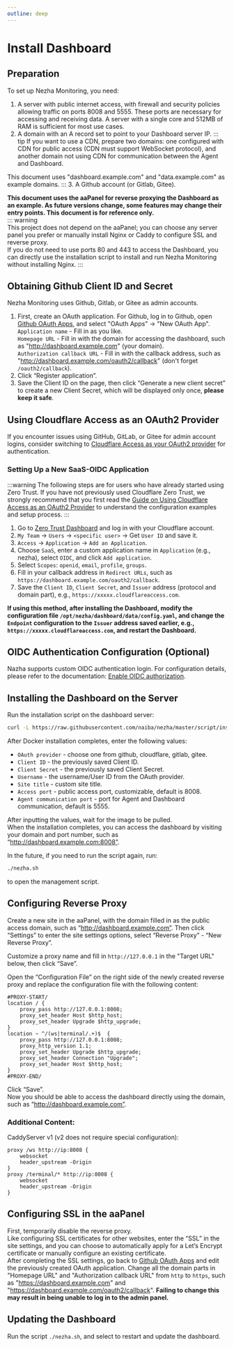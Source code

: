 ```yaml
---
outline: deep
---
```


# Install Dashboard

## Preparation

To set up Nezha Monitoring, you need:
1. A server with public internet access, with firewall and security policies allowing traffic on ports 8008 and 5555. These ports are necessary for accessing and receiving data. A server with a single core and 512MB of RAM is sufficient for most use cases.
2. A domain with an A record set to point to your Dashboard server IP.
::: tip 
If you want to use a CDN, prepare two domains: one configured with CDN for public access (CDN must support WebSocket protocol), and another domain not using CDN for communication between the Agent and Dashboard.  

This document uses "dashboard.example.com" and "data.example.com" as example domains.
:::
3. A Github account (or Gitlab, Gitee).

**This document uses the aaPanel for reverse proxying the Dashboard as an example. As future versions change, some features may change their entry points. This document is for reference only.**  
::: warning  
This project does not depend on the aaPanel; you can choose any server panel you prefer or manually install Nginx or Caddy to configure SSL and reverse proxy.  
If you do not need to use ports 80 and 443 to access the Dashboard, you can directly use the installation script to install and run Nezha Monitoring without installing Nginx.
:::  

## Obtaining Github Client ID and Secret

Nezha Monitoring uses Github, Gitlab, or Gitee as admin accounts.  
1. First, create an OAuth application. For Github, log in to Github, open [Github OAuth Apps](https://github.com/settings/developers), and select "OAuth Apps" -> "New OAuth App".  
`Application name` - Fill in as you like.  
`Homepage URL` - Fill in with the domain for accessing the dashboard, such as "http://dashboard.example.com" (your domain).  
`Authorization callback URL` - Fill in with the callback address, such as "http://dashboard.example.com/oauth2/callback" (don't forget `/oauth2/callback`).  
1. Click “Register application”.  
2. Save the Client ID on the page, then click “Generate a new client secret” to create a new Client Secret, which will be displayed only once, **please keep it safe**.

## Using Cloudflare Access as an OAuth2 Provider

If you encounter issues using GitHub, GitLab, or Gitee for admin account logins, consider switching to [Cloudflare Access as your OAuth2 provider](/en_US/guide/q8.html) for authentication.

### Setting Up a New SaaS-OIDC Application

:::warning
The following steps are for users who have already started using Zero Trust. If you have not previously used Cloudflare Zero Trust, we strongly recommend that you first read the [Guide on Using Cloudflare Access as an OAuth2 Provider](/en_US/guide/q8.html) to understand the configuration examples and setup process.
:::

1. Go to [Zero Trust Dashboard](https://one.dash.cloudflare.com) and log in with your Cloudflare account.
2. `My Team` -> `Users` -> `<specific user>` -> Get `User ID` and save it.
3. `Access` -> `Application` -> `Add an Application`.
4. Choose `SaaS`, enter a custom application name in `Application` (e.g., nezha), select `OIDC`, and click `Add application`.
5. Select `Scopes`: `openid`, `email`, `profile`, `groups`.
6. Fill in your callback address in `Redirect URLs`, such as `https://dashboard.example.com/oauth2/callback`.
7. Save the `Client ID`, `Client Secret`, and `Issuer` address (protocol and domain part), e.g., `https://xxxxx.cloudflareaccess.com`.

**If using this method, after installing the Dashboard, modify the configuration file `/opt/nezha/dashboard/data/config.yaml`, and change the `Endpoint` configuration to the `Issuer` address saved earlier, e.g., `https://xxxxx.cloudflareaccess.com`, and restart the Dashboard.**

## OIDC Authentication Configuration (Optional)

Nazha supports custom OIDC authentication login. For configuration details, please refer to the documentation: [Enable OIDC authorization](/en_US/guide/q10.html).

## Installing the Dashboard on the Server

Run the installation script on the dashboard server:
```bash
curl -L https://raw.githubusercontent.com/naiba/nezha/master/script/install_en.sh  -o nezha.sh && chmod +x nezha.sh && sudo ./nezha.sh
```  

After Docker installation completes, enter the following values:
- `OAuth provider` - choose one from github, cloudflare, gitlab, gitee.
- `Client ID` - the previously saved Client ID.
- `Client Secret` - the previously saved Client Secret.
- `Username` - the username/User ID from the OAuth provider.
- `Site title` - custom site title.
- `Access port` - public access port, customizable, default is 8008.
- `Agent communication port` - port for Agent and Dashboard communication, default is 5555.

After inputting the values, wait for the image to be pulled.  
When the installation completes, you can access the dashboard by visiting your domain and port number, such as “http://dashboard.example.com:8008”.

In the future, if you need to run the script again, run:
```bash
./nezha.sh
``` 
to open the management script.  

## Configuring Reverse Proxy

Create a new site in the aaPanel, with the domain filled in as the public access domain, such as “http://dashboard.example.com”. Then click “Settings” to enter the site settings options, select “Reverse Proxy” - “New Reverse Proxy”.

Customize a proxy name and fill in `http://127.0.0.1` in the "Target URL" below, then click “Save”.

Open the “Configuration File” on the right side of the newly created reverse proxy and replace the configuration file with the following content:
```nginx
#PROXY-START/
location / {
    proxy_pass http://127.0.0.1:8008;
    proxy_set_header Host $http_host;
    proxy_set_header Upgrade $http_upgrade;
}
location ~ ^/(ws|terminal/.+)$  {
    proxy_pass http://127.0.0.1:8008;
    proxy_http_version 1.1;
    proxy_set_header Upgrade $http_upgrade;
    proxy_set_header Connection "Upgrade";
    proxy_set_header Host $http_host;
}
#PROXY-END/
```
Click “Save”.  
Now you should be able to access the dashboard directly using the domain, such as “http://dashboard.example.com”.

### Additional Content:

CaddyServer v1 (v2 does not require special configuration):

```caddy
proxy /ws http://ip:8008 {
    websocket
    header_upstream -Origin
}
proxy /terminal/* http://ip:8008 {
    websocket
    header_upstream -Origin
}
```

## Configuring SSL in the aaPanel

First, temporarily disable the reverse proxy.  
Like configuring SSL certificates for other websites, enter the “SSL” in the site settings, and you can choose to automatically apply for a Let’s Encrypt certificate or manually configure an existing certificate.  
After completing the SSL settings, go back to [Github OAuth Apps](https://github.com/settings/developers) and edit the previously created OAuth application. Change all the domain parts in "Homepage URL" and "Authorization callback URL" from `http` to `https`, such as "https://dashboard.example.com" and "https://dashboard.example.com/oauth2/callback". **Failing to change this may result in being unable to log in to the admin panel.**

## Updating the Dashboard

Run the script `./nezha.sh`, and select to restart and update the dashboard.
